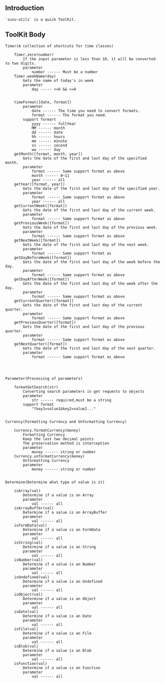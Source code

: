 ## Introduction

    `susu-utils` is a quick ToolKit.

## ToolKit Body

    Timer(A collection of shortcuts for time classes)

        Timer.zero(number)
            If the input parameter is less than 10, it will be converted to two digits.
            parameter
                number ------ Must be a number
        Timer.weekName(day)
            Gets the name of today's in week
            parameter
                day ----- <=6 && >=0


        timeFormat([date, format])
            parameter
                date ------ The time you need to convert formats.
                format ------ The format you need.
            support formart
                yyyy ------ fullYear
                MM ------ month
                dd ------ date
                hh ------ hours
                mm ------ minute
                ss ------ second
                ww ------ day
        getMonth([format, month, year])
            Gets the date of the first and last day of the specified month.
            parameter
                format ------ Same support format as above
                month ------ 0~11
                year ------ all
        getYear([format, year])
            Gets the date of the first and last day of the specified year.
            parameter
                format ------ Same support format as above
                year ------ all
        getCurrentWeek([format])
            Gets the date of the first and last day of the current week.
            parameter
                format ------ Same support format as above
        getPreviousWeek([format])
            Gets the date of the first and last day of the provious week.
            parameter
                format ------ Same support format as above
        getNextWeek([format])
            Gets the date of the first and last day of the next week.
            parameter
                format ------ Same support format as 
        getDayBeforeWeek([format])
            Gets the date of the first and last day of the week before the day.
            parameter
                format ------ Same support format as above
        getDayAfterWeek([format])
            Gets the date of the first and last day of the week after the day.
            parameter
                format ------ Same support format as above
        getCurrentQuarter([format])
            Gets the date of the first and last day of the current quarter.
            parameter
                format ------ Same support format as above
        getPreviousQuarter([format])
            Gets the date of the first and last day of the previous quarter.
            parameter
                format ------ Same support format as above
        getNextQuarter([format])
            Gets the date of the first and last day of the next quarter.
            parameter
                format ------ Same support format as above
    
    

    
    Parameter(Processing of parameters)

        formatGetSearch(str)
            Converting search parameters in get requests to objects
            parameter
                str ------ required,must be a string
            support format
                "?key1=value1&key2=value2..."


    Currency(Formatting Currency and Unformatting Currency)
        
        Currency.formatCurrency(money)
            Formatting Currency
            Keep the last two decimal points
            The preservation method is interception
            parameter
                money ------ string or number
        Currency.unformatCurrency(money)
            Unformatting Currency
            parameter
                money ------ string or number


    Determine(Determine what type of value is it)

        isArray(val)
            Determine if a value is an Array
            parameter
                val ------ all
        isArrayBuffer(val)
            Determine if a value is an ArrayBuffer
            parameter
                val ------ all
        isFormData(val)
            Determine if a value is an FormData
            parameter
                val ------ all
        isString(val)
            Determine if a value is an String
            parameter
                val ------ all
        isNumber(val)
            Determine if a value is an Number
            parameter
                val ------ all
        isUndefined(val)
            Determine if a value is an Undefined
            parameter
                val ------ all
        isObject(val)
            Determine if a value is an Object
            parameter
                val ------ all
        isDate(val)
            Determine if a value is an Date
            parameter
                val ------ all
        isFile(val)
            Determine if a value is an File
            parameter
                val ------ all
        isBlob(val)
            Determine if a value is an Blob
            parameter
                val ------ all
        isFunction(val)
            Determine if a value is an Function
            parameter
                val ------ all

